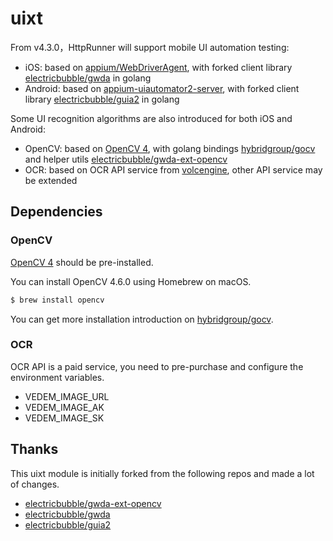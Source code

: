 # uixt

From v4.3.0，HttpRunner will support mobile UI automation testing:

- iOS: based on [appium/WebDriverAgent], with forked client library [electricbubble/gwda] in golang
- Android: based on [appium-uiautomator2-server], with forked client library [electricbubble/guia2] in golang

Some UI recognition algorithms are also introduced for both iOS and Android:

- OpenCV: based on [OpenCV 4], with golang bindings [hybridgroup/gocv] and helper utils [electricbubble/gwda-ext-opencv]
- OCR: based on OCR API service from [volcengine], other API service may be extended

## Dependencies

### OpenCV

[OpenCV 4] should be pre-installed.

You can install OpenCV 4.6.0 using Homebrew on macOS.

```bash
$ brew install opencv
```

You can get more installation introduction on [hybridgroup/gocv].

### OCR

OCR API is a paid service, you need to pre-purchase and configure the environment variables.

- VEDEM_IMAGE_URL
- VEDEM_IMAGE_AK
- VEDEM_IMAGE_SK

## Thanks

This uixt module is initially forked from the following repos and made a lot of changes.

- [electricbubble/gwda-ext-opencv]
- [electricbubble/gwda]
- [electricbubble/guia2]


[electricbubble/gwda-ext-opencv]: https://github.com/electricbubble/gwda-ext-opencv
[appium/WebDriverAgent]: https://github.com/appium/WebDriverAgent
[electricbubble/gwda]: https://github.com/electricbubble/gwda
[electricbubble/guia2]: https://github.com/electricbubble/guia2
[OpenCV 4]: https://opencv.org/
[hybridgroup/gocv]: https://github.com/hybridgroup/gocv
[volcengine]: https://www.volcengine.com/product/text-recognition
[appium-uiautomator2-server]: https://github.com/appium/appium-uiautomator2-server
